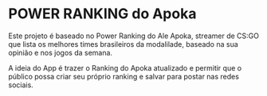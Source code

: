 # POWER RANKING do Apoka

Este projeto é baseado no Power Ranking do Ale Apoka, streamer de CS:GO que lista os melhores times brasileiros da modalilade, baseado na sua opinião e nos jogos da semana.

A ideia do App é trazer o Ranking do Apoka atualizado e permitir que o público possa criar seu próprio ranking e salvar para postar nas redes sociais.